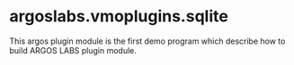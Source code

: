 # argoslabs.vmoplugins.sqlite

This argos plugin module is the first demo program which describe how to build 
ARGOS LABS plugin module.
